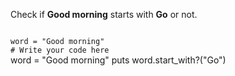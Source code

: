Check if **Good morning**
starts with **Go** or not.

<codeblock language="ruby" type="exercise" testMode="fixedInput">
<code>
word = "Good morning"
# Write your code here
</code>

<solution>
word = "Good morning"
puts word.start_with?("Go")
</solution>
</codeblock>
